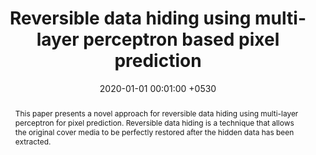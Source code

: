 ---
title:          "Reversible data hiding using multi-layer perceptron based pixel prediction"
date:           2020-01-01 00:01:00 +0530
selected:       true
pub:            "Proceedings of the 11th International Conference on Advances in Information Technology"
pub_date:       "2020"

abstract: >-
  This paper presents a novel approach for reversible data hiding using multi-layer perceptron for pixel prediction. Reversible data hiding is a technique that allows the original cover media to be perfectly restored after the hidden data has been extracted.
cover:          /assets/images/covers/cover1.jpg
authors:
  - A Bhandari
  - S Sharma
  - R Uyyala
  - R Pal
  - M Verma
links:
  Paper: https://dl.acm.org/doi/abs/10.1145/3406601.3406635
---